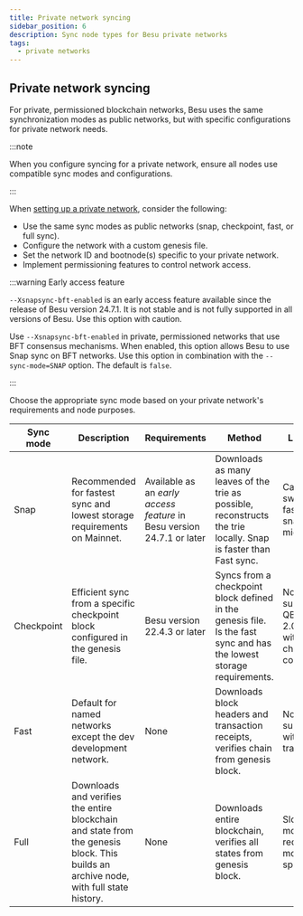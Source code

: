 ```yaml
---
title: Private network syncing
sidebar_position: 6
description: Sync node types for Besu private networks
tags:
  - private networks
---
```


## Private network syncing

For private, permissioned blockchain networks, Besu uses the same synchronization 
modes as public networks, but with specific configurations for private network needs.

:::note

When you configure syncing for a private network, ensure all nodes use compatible sync modes and configurations.

:::

When [setting up a private network](../tutorials/privacy/quickstart.md), consider the following:

- Use the same sync modes as public networks (snap, checkpoint, fast, or full sync).
- Configure the network with a custom genesis file.
- Set the network ID and bootnode(s) specific to your private network.
- Implement permissioning features to control network access.

:::warning Early access feature 

`--Xsnapsync-bft-enabled` is an early access feature available since the release of Besu version 24.7.1. 
It is not stable and is not fully supported in all versions of Besu. 
Use this option with caution.

Use `--Xsnapsync-bft-enabled` in private, permissioned networks that use BFT consensus mechanisms.
When enabled, this option allows Besu to use Snap sync on BFT networks. 
Use this option in combination with the `--sync-mode=SNAP` option. 
The default is `false`.

:::

Choose the appropriate sync mode based on your private network's requirements and node purposes.

| Sync mode  | Description                                                                                                                          | Requirements                                                           | Method                                                                                                               | Limitations                                                                     |
|------------|--------------------------------------------------------------------------------------------------------------------------------------|------------------------------------------------------------------------|----------------------------------------------------------------------------------------------------------------------|---------------------------------------------------------------------------------|
| Snap       | Recommended for fastest sync and lowest storage requirements on Mainnet.                                                             | Available as an _early access feature_ in Besu version 24.7.1 or later | Downloads as many leaves of the trie as possible, reconstructs the trie locally. Snap is faster than Fast sync.      | Cannot switch from fast sync to snap sync mid-process.                          |
| Checkpoint | Efficient sync from a specific checkpoint block configured in the genesis file.                                                      | Besu version 22.4.3 or later                                           | Syncs from a checkpoint block defined in the genesis file. Is the fast sync and has the lowest storage requirements. | Not supported for QBFT or IBFT 2.0 networks without a checkpoint configuration. |
| Fast       | Default for named networks except the dev development network.                                                                       | None                                                                   | Downloads block headers and transaction receipts, verifies chain from genesis block.                                 | Not supported with private transactions.                                        |
| Full       | Downloads and verifies the entire blockchain and state from the genesis block. This builds an archive node, with full state history. | None                                                                   | Downloads entire blockchain, verifies all states from genesis block.                                                 | Slowest sync mode, requires the most disk space.                                |
